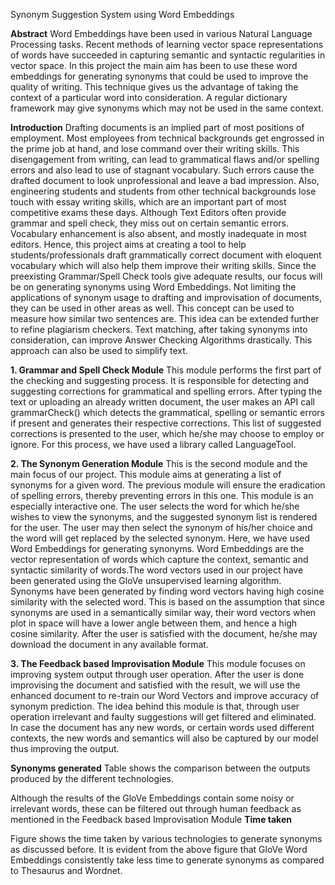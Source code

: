Synonym Suggestion System using Word Embeddings

**Abstract**
Word Embeddings have been used in various Natural Language Processing tasks. Recent methods of learning vector space representations of words have succeeded in capturing semantic and syntactic regularities in vector space. In this project the main aim has been to use these word embeddings for generating synonyms that could be used to improve the quality of writing. This technique gives us the advantage of taking the context of a particular word into consideration. A regular dictionary framework may give synonyms which may not be used in the same context.

**Introduction**
Drafting documents is an implied part of most positions of employment. Most employees from technical backgrounds get engrossed in the prime job at hand, and lose command over their writing skills. This disengagement from writing, can lead to grammatical flaws and/or spelling errors and also lead to use of stagnant vocabulary. Such errors cause the drafted document to look unprofessional and leave a bad impression. Also, engineering students and students from other technical backgrounds lose touch with essay writing skills, which are an important part of most competitive exams these days. Although Text Editors often provide grammar and spell check, they miss out on certain semantic errors. Vocabulary enhancement is also absent, and mostly inadequate in most editors. Hence, this project aims at creating a tool to help students/professionals draft grammatically correct document with eloquent vocabulary which will also help them improve their writing skills. Since the preexisting Grammar/Spell Check tools give adequate results, our focus will be on generating synonyms using Word Embeddings. Not limiting the applications of synonym usage to drafting and improvisation of documents, they can be used in other areas as well. This concept can be used to measure how similar two sentences are. This idea can be extended further to refine plagiarism checkers. Text matching, after taking synonyms into consideration, can improve Answer Checking Algorithms drastically. This approach can also be used to simplify text.

**1. Grammar and Spell Check Module**
This module performs the first part of the checking and suggesting process. It is responsible for detecting and suggesting corrections for grammatical and spelling errors. After typing the text or uploading an already written document, the user makes an API call grammarCheck() which detects the grammatical, spelling or semantic errors if present and generates their respective corrections. This list of suggested corrections is presented to the user, which he/she may choose to employ or ignore. For this process, we have used a library called LanguageTool.

**2. The Synonym Generation Module** 
This is the second module and the main focus of our project. This module aims at generating a list of synonyms for a given word. The previous module will ensure the eradication of spelling errors, thereby preventing errors in this one. This module is an especially interactive one. The user selects the word for which he/she wishes to view the synonyms, and the suggested synonym list is rendered for the user. The user may then select the synonym of his/her choice and the word will get replaced by the selected synonym. Here, we have used Word Embeddings for generating synonyms. Word Embeddings are the vector representation of words which capture the context, semantic and syntactic similarity of words.The word vectors used in our project have been generated using the GloVe unsupervised learning algorithm. Synonyms have been generated by finding word vectors having high cosine similarity with the selected word. This is based on the assumption that since synonyms are used in a semantically similar way, their word vectors when plot in space will have a lower angle between them, and hence a high cosine similarity. After the user is satisfied with the document, he/she may download the document in any available format.

**3. The Feedback based Improvisation Module**
This module focuses on improving system output through user operation. After the user is done improvising the document and satisfied with the result, we will use the enhanced document to re-train our Word Vectors and improve accuracy of synonym prediction. The idea behind this module is that, through user operation irrelevant and faulty suggestions will get filtered and eliminated. In case the document has any new words, or certain words used different contexts, the new words and semantics will also be captured by our model thus improving the output.

**Synonyms generated**
Table shows the comparison between the outputs produced by the different technologies.

Although the results of the GloVe Embeddings contain some noisy or irrelevant words, these can be filtered out through human feedback as mentioned in the Feedback based Improvisation Module
**Time taken**

Figure shows the time taken by various technologies to generate synonyms as discussed before.
It is evident from the above figure that GloVe Word Embeddings consistently take less time to generate synonyms as compared to Thesaurus and Wordnet.
